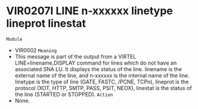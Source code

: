 # VIR0207I LINE n-xxxxxx linetype lineprot linestat
`Module`
- VIR0002
`Meaning`
- This message is part of the output from a VIRTEL LINE=linename,DISPLAY command for lines which do not have an associated SNA LU. It displays the status of the line. linename is the external name of the line, and n-xxxxxx is the internal name of the line. linetype is the type of line (GATE, FASTC, /PCNE, TCPn), lineprot is the protocol (XOT, HTTP, SMTP, PASS, PSIT, NEOX), linestat is the status of the line (STARTED or STOPPED).
`Action`
- None.
